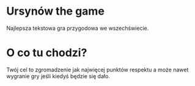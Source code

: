 # Ursynów the game
Najlepsza tekstowa gra przygodowa we wszechświecie.

# O co tu chodzi?
Twój cel to zgromadzenie jak najwięcej punktów respektu a może nawet wygranie gry jeśli kiedyś będzie się dało.
